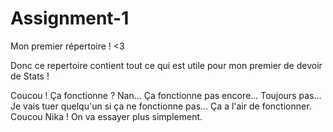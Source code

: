 # Assignment-1
Mon premier répertoire ! <3

Donc ce repertoire contient tout ce qui est utile pour mon premier de devoir de Stats !

Coucou ! Ça fonctionne ?
Nan... Ça fonctionne pas encore...
Toujours pas...
Je vais tuer quelqu'un si ça ne fonctionne pas...
Ça a l'air de fonctionner.
Coucou Nika !
On va essayer plus simplement.
